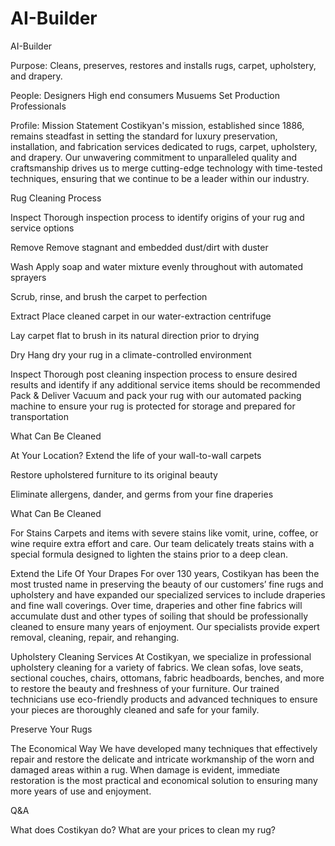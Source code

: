 # AI-Builder
AI-Builder

Purpose:
Cleans, preserves, restores and installs rugs, carpet, upholstery, and drapery. 

People:
Designers
High end consumers
Musuems
Set Production Professionals

Profile:
Mission Statement
Costikyan's mission, established since 1886, remains steadfast in setting the standard for luxury preservation, installation, and fabrication services dedicated to rugs, carpet, upholstery, and drapery. Our unwavering commitment to unparalleled quality and craftsmanship drives us to merge cutting-edge technology with time-tested techniques, ensuring that we continue to be a leader within our industry.

Rug Cleaning Process

Inspect
Thorough inspection process to identify origins of your rug and service options


Remove
Remove stagnant and embedded dust/dirt with duster


Wash
Apply soap and water mixture evenly throughout with automated sprayers

Scrub, rinse, and brush the carpet to perfection


Extract
Place cleaned carpet in our water-extraction centrifuge

Lay carpet flat to brush in its natural direction prior to drying   

Dry
Hang dry your rug in a climate-controlled environment

Inspect
Thorough post cleaning inspection process to ensure desired results and identify if any additional service items should be recommended
Pack & Deliver
Vacuum and pack your rug with our automated packing machine to ensure your rug is protected for storage and prepared for transportation


What Can Be Cleaned

At Your Location?
Extend the life of your wall-to-wall carpets

Restore upholstered furniture to its original beauty

Eliminate allergens, dander, and germs from your fine draperies

What Can Be Cleaned

For Stains
Carpets and items with severe stains like vomit, urine, coffee, or wine require extra effort and care. Our team delicately treats stains with a special formula designed to lighten the stains prior to a deep clean.


Extend the Life
Of Your Drapes
For over 130 years, Costikyan has been the most trusted name in preserving the beauty of our customers’ fine rugs and upholstery and have expanded our specialized services to include draperies and fine wall coverings. Over time, draperies and other fine fabrics will accumulate dust and other types of soiling that should be professionally cleaned to ensure many years of enjoyment. Our specialists provide expert removal, cleaning, repair, and rehanging.


Upholstery Cleaning Services
   At Costikyan, we specialize in professional upholstery cleaning for a variety of fabrics. We clean sofas, love seats, sectional couches, chairs, ottomans, fabric headboards, benches, and more to restore the beauty and freshness of your furniture. Our trained technicians use eco-friendly products and advanced techniques to ensure your pieces are thoroughly cleaned and safe for your family.

   Preserve Your Rugs 

The Economical Way
We have developed many techniques that effectively repair and restore the delicate and intricate workmanship of the worn and damaged areas within a rug. When damage is evident, immediate restoration is the most practical and economical solution to ensuring many more years of use and enjoyment.


Q&A

What does Costikyan do?
What are your prices to clean my rug?
